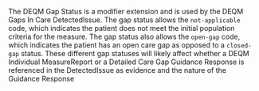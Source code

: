 <!-- StructureDefinition-extension-gapStatus-intro.md
gapStatus  -->

The DEQM Gap Status is a modifier extension and is used by the DEQM Gaps In Care DetectedIssue. The gap status allows the `not-applicable` code, which indicates the patient does not meet the initial population criteria for the measure. The gap status also allows the `open-gap` code, which indicates the patient has an open care gap as opposed to a `closed-gap` status. These different gap statuses will likely affect whether a DEQM Individual MeasureReport or a Detailed Care Gap Guidance Response is referenced in the DetectedIssue as evidence and the nature of the Guidance Response